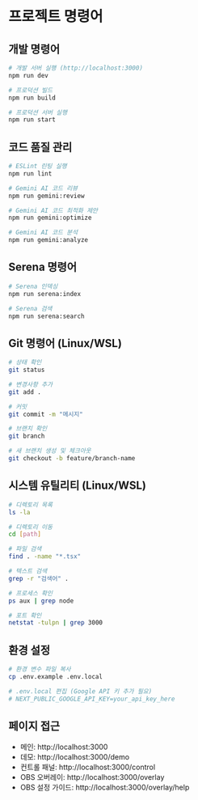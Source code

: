 # 프로젝트 명령어

## 개발 명령어
```bash
# 개발 서버 실행 (http://localhost:3000)
npm run dev

# 프로덕션 빌드
npm run build

# 프로덕션 서버 실행
npm run start
```

## 코드 품질 관리
```bash
# ESLint 린팅 실행
npm run lint

# Gemini AI 코드 리뷰
npm run gemini:review

# Gemini AI 코드 최적화 제안
npm run gemini:optimize

# Gemini AI 코드 분석
npm run gemini:analyze
```

## Serena 명령어
```bash
# Serena 인덱싱
npm run serena:index

# Serena 검색
npm run serena:search
```

## Git 명령어 (Linux/WSL)
```bash
# 상태 확인
git status

# 변경사항 추가
git add .

# 커밋
git commit -m "메시지"

# 브랜치 확인
git branch

# 새 브랜치 생성 및 체크아웃
git checkout -b feature/branch-name
```

## 시스템 유틸리티 (Linux/WSL)
```bash
# 디렉토리 목록
ls -la

# 디렉토리 이동
cd [path]

# 파일 검색
find . -name "*.tsx"

# 텍스트 검색
grep -r "검색어" .

# 프로세스 확인
ps aux | grep node

# 포트 확인
netstat -tulpn | grep 3000
```

## 환경 설정
```bash
# 환경 변수 파일 복사
cp .env.example .env.local

# .env.local 편집 (Google API 키 추가 필요)
# NEXT_PUBLIC_GOOGLE_API_KEY=your_api_key_here
```

## 페이지 접근
- 메인: http://localhost:3000
- 데모: http://localhost:3000/demo
- 컨트롤 패널: http://localhost:3000/control
- OBS 오버레이: http://localhost:3000/overlay
- OBS 설정 가이드: http://localhost:3000/overlay/help